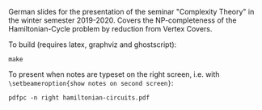 German slides for the presentation of the seminar "Complexity Theory" in the
winter semester 2019-2020.
Covers the NP-completeness of the Hamiltonian-Cycle problem by reduction from
Vertex Covers.

To build (requires latex, graphviz and ghostscript):

    make

To present when notes are typeset on the right screen, i.e. with 
`\setbeameroption{show notes on second screen}`:

    pdfpc -n right hamiltonian-circuits.pdf
